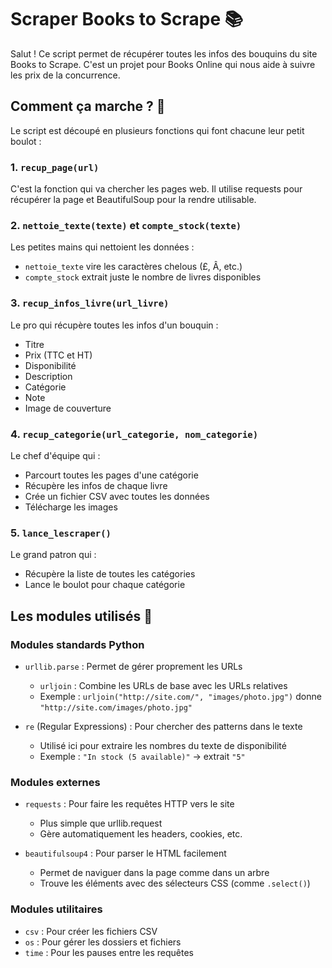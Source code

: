 # Scraper Books to Scrape 📚

Salut ! Ce script permet de récupérer toutes les infos des bouquins du site Books to Scrape. C'est un projet pour Books Online qui nous aide à suivre les prix de la concurrence.

## Comment ça marche ? 🤔

Le script est découpé en plusieurs fonctions qui font chacune leur petit boulot :

### 1. `recup_page(url)`
C'est la fonction qui va chercher les pages web. Il utilise requests pour récupérer la page et BeautifulSoup pour la rendre utilisable.

### 2. `nettoie_texte(texte)` et `compte_stock(texte)`
Les petites mains qui nettoient les données :
- `nettoie_texte` vire les caractères chelous (£, Â, etc.)
- `compte_stock` extrait juste le nombre de livres disponibles

### 3. `recup_infos_livre(url_livre)`
Le pro qui récupère toutes les infos d'un bouquin :
- Titre
- Prix (TTC et HT)
- Disponibilité
- Description
- Catégorie
- Note
- Image de couverture

### 4. `recup_categorie(url_categorie, nom_categorie)`
Le chef d'équipe qui :
- Parcourt toutes les pages d'une catégorie
- Récupère les infos de chaque livre
- Crée un fichier CSV avec toutes les données
- Télécharge les images

### 5. `lance_lescraper()`
Le grand patron qui :
- Récupère la liste de toutes les catégories
- Lance le boulot pour chaque catégorie




## Les modules utilisés 🔧

### Modules standards Python
- `urllib.parse` : Permet de gérer proprement les URLs
  - `urljoin` : Combine les URLs de base avec les URLs relatives 
  - Exemple : `urljoin("http://site.com/", "images/photo.jpg")` donne `"http://site.com/images/photo.jpg"`

- `re` (Regular Expressions) : Pour chercher des patterns dans le texte
  - Utilisé ici pour extraire les nombres du texte de disponibilité
  - Exemple : `"In stock (5 available)"` → extrait `"5"`

### Modules externes
- `requests` : Pour faire les requêtes HTTP vers le site
  - Plus simple que urllib.request
  - Gère automatiquement les headers, cookies, etc.

- `beautifulsoup4` : Pour parser le HTML facilement
  - Permet de naviguer dans la page comme dans un arbre
  - Trouve les éléments avec des sélecteurs CSS (comme `.select()`)

### Modules utilitaires
- `csv` : Pour créer les fichiers CSV
- `os` : Pour gérer les dossiers et fichiers
- `time` : Pour les pauses entre les requêtes

